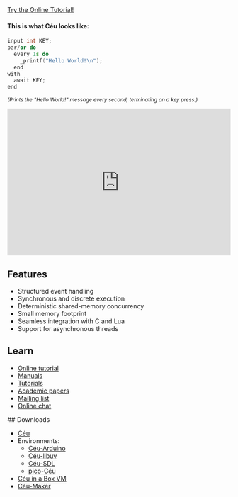 
<div class="row" style="justify-content:center;">

<div class="col-5">
<a target="_blank" href="./try.php" class="btn btn-large btn-primary btn-block">
Try the Online Tutorial!
</a>


#### This is what <span class="ceu-text">C&eacute;u</span> looks like:

```cpp
input int KEY;  
par/or do  
  every 1s do  
    _printf("Hello World!\n");  
  end  
with  
  await KEY;  
end
```

<i><small>(Prints the "Hello World!" message every second, terminating on a 
key press.)</small></i>

</div>
<div class="col">
<iframe style="width: 100%;" height="330"
src="https://www.youtube.com/embed/Jkcv-YXhh_U"
frameborder="0" allowfullscreen>
</iframe>
</div>
</div>
<div class="row">
<div class="col-5">

## Features
- Structured event handling
- Synchronous and discrete execution
- Deterministic shared-memory concurrency
- Small memory footprint
- Seamless integration with C and Lua
- Support for asynchronous threads

</div>
<div class="col-3">

## Learn
- <a target="_blank" href="./try.php">Online tutorial</a> </li>
- <a href="./manuals.html"> Manuals </a> </li>
- <a href="./tutorials.html"> Tutorials </a> </li>              
- <a href="http://www.ceu-lang.org/chico/#ceu"> Academic papers </a> </li>
- <a href="http://groups.google.com/group/ceu-lang"> Mailing list </a> </li>
- <a href="https://gitter.im/fsantanna/ceu"> Online chat </a></li>

</div>

<div class="col-4">
## Downloads

- <a href="https://github.com/ceu-lang/ceu"> Céu </a>
- Environments:
    - <a target="_blank" href="https://github.com/ceu-lang/ceu-arduino"> Céu-Arduino </a>
    - <a target="_blank" href="https://github.com/ceu-lang/ceu-libuv">   Céu-libuv   </a>
    - <a target="_blank" href="https://github.com/ceu-lang/ceu-sdl">     Céu-SDL     </a>
    - <a target="_blank" href="https://github.com/ceu-lang/pico-ceu">     pico-Céu    </a>
- <a href="./cib/">Céu in a Box VM </a>
- <a target="_blank" href="https://github.com/ceu-lang/ceu-maker/releases">Céu-Maker</a>
</div>
</div>

